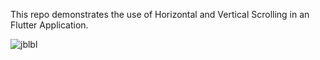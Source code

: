 

This repo demonstrates the use of Horizontal and Vertical Scrolling in an Flutter Application.

![jblbl](https://user-images.githubusercontent.com/48602298/82363388-5f380700-9a2b-11ea-9eec-3fea5f7c7694.png)
